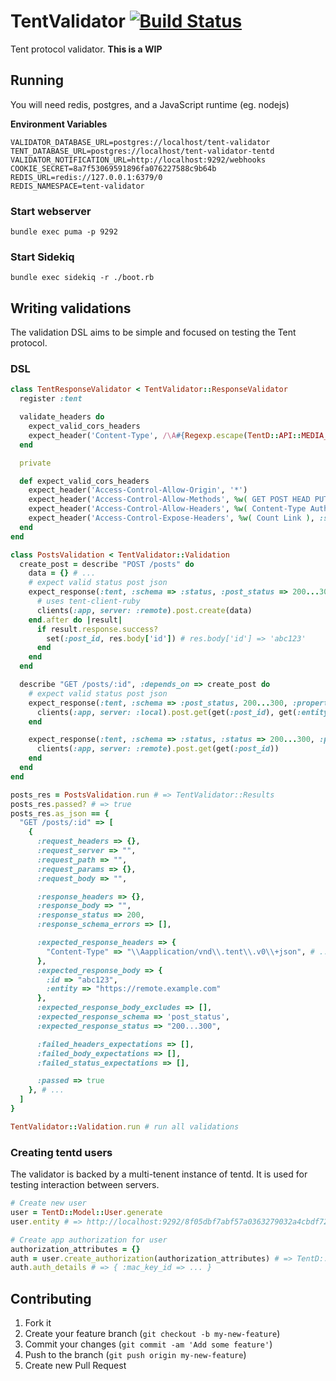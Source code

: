 # TentValidator [![Build Status](https://secure.travis-ci.org/tent/tent-validator.png)](http://travis-ci.org/tent/tent-validator)

Tent protocol validator. **This is a WIP**

## Running

You will need redis, postgres, and a JavaScript runtime (eg. nodejs)

**Environment Variables**

```
VALIDATOR_DATABASE_URL=postgres://localhost/tent-validator
TENT_DATABASE_URL=postgres://localhost/tent-validator-tentd
VALIDATOR_NOTIFICATION_URL=http://localhost:9292/webhooks
COOKIE_SECRET=8a7f53069591896fa076227588c9b64b
REDIS_URL=redis://127.0.0.1:6379/0
REDIS_NAMESPACE=tent-validator
```

### Start webserver

```
bundle exec puma -p 9292
```

### Start Sidekiq

```
bundle exec sidekiq -r ./boot.rb
```

## Writing validations

The validation DSL aims to be simple and focused on testing the Tent protocol.

### DSL

```ruby
class TentResponseValidator < TentValidator::ResponseValidator
  register :tent

  validate_headers do
    expect_valid_cors_headers
    expect_header('Content-Type', /\A#{Regexp.escape(TentD::API::MEDIA_TYPE)}/)
  end

  private

  def expect_valid_cors_headers
    expect_header('Access-Control-Allow-Origin', '*')
    expect_header('Access-Control-Allow-Methods', %w( GET POST HEAD PUT DELETE PATCH OPTIONS ), :split => /[^a-z]+/i)
    expect_header('Access-Control-Allow-Headers', %w( Content-Type Authorization ), :split => /[^a-z]+/i)
    expect_header('Access-Control-Expose-Headers', %w( Count Link ), :split => /[^a-z]+/i)
  end
end

class PostsValidation < TentValidator::Validation
  create_post = describe "POST /posts" do
    data = {} # ...
    # expect valid status post json
    expect_response(:tent, :schema => :status, :post_status => 200...300, :properties => { :entity => get(:entity) }) do
      # uses tent-client-ruby
      clients(:app, server: :remote).post.create(data)
    end.after do |result|
      if result.response.success?
        set(:post_id, res.body['id']) # res.body['id'] => 'abc123'
      end
    end
  end

  describe "GET /posts/:id", :depends_on => create_post do
    # expect valid status post json
    expect_response(:tent, :schema => :post_status, 200...300, :properties => { :id => get(:post_id), :entity => get(:entity) }) do
      clients(:app, server: :local).post.get(get(:post_id), get(:entity))
    end

    expect_response(:tent, :schema => :status, :status => 200...300, :properties => { :id => get(:post_id) }) do
      clients(:app, server: :remote).post.get(get(:post_id))
    end
  end
end

posts_res = PostsValidation.run # => TentValidator::Results
posts_res.passed? # => true
posts_res.as_json == {
  "GET /posts/:id" => [
    {
      :request_headers => {},
      :request_server => "",
      :request_path => "",
      :request_params => {},
      :request_body => "",

      :response_headers => {},
      :response_body => "",
      :response_status => 200,
      :response_schema_errors => [],

      :expected_response_headers => {
        "Content-Type" => "\\Aapplication/vnd\\.tent\\.v0\\+json", # ...
      },
      :expected_response_body => {
        :id => "abc123",
        :entity => "https://remote.example.com"
      },
      :expected_response_body_excludes => [],
      :expected_response_schema => 'post_status',
      :expected_response_status => "200...300",

      :failed_headers_expectations => [],
      :failed_body_expectations => [],
      :failed_status_expectations => [],

      :passed => true
    }, # ...
  ]
}

TentValidator::Validation.run # run all validations
```

### Creating tentd users

The validator is backed by a multi-tenent instance of tentd. It is used for testing interaction between servers.

```ruby
# Create new user
user = TentD::Model::User.generate
user.entity # => http://localhost:9292/8f05dbf7abf57a0363279032a4cbdf72/tent

# Create app authorization for user
authorization_attributes = {}
auth = user.create_authorization(authorization_attributes) # => TentD::Model::AppAuthorization
auth.auth_details # => { :mac_key_id => ... }
```

## Contributing

1. Fork it
2. Create your feature branch (`git checkout -b my-new-feature`)
3. Commit your changes (`git commit -am 'Add some feature'`)
4. Push to the branch (`git push origin my-new-feature`)
5. Create new Pull Request
